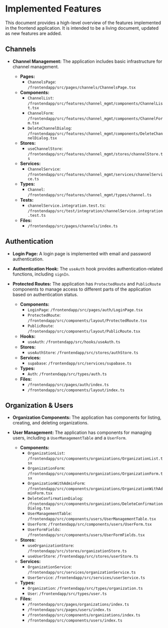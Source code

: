 # Implemented Features

This document provides a high-level overview of the features implemented in the frontend application. It is intended to be a living document, updated as new features are added.

## Channels

*   **Channel Management:** The application includes basic infrastructure for channel management.

    *   **Pages:**
        *   `ChannelsPage`: `/frontendapp/src/pages/channels/ChannelsPage.tsx`
    *   **Components:**
        *   `ChannelList`: `/frontendapp/src/features/channel_mgmt/components/ChannelList.tsx`
        *   `ChannelForm`: `/frontendapp/src/features/channel_mgmt/components/ChannelForm.tsx`
        *   `DeleteChannelDialog`: `/frontendapp/src/features/channel_mgmt/components/DeleteChannelDialog.tsx`
    *   **Stores:**
        *   `useChannelStore`: `/frontendapp/src/features/channel_mgmt/stores/channelStore.ts`
    *   **Services:**
        *   `ChannelService`: `/frontendapp/src/features/channel_mgmt/services/channelService.ts`
    *   **Types:**
        *   `Channel`: `/frontendapp/src/features/channel_mgmt/types/channel.ts`
    *   **Tests:**
        *   `channelService.integration.test.ts`: `/frontendapp/src/test/integration/channelService.integration.test.ts`
    *   **Files:**
        *   `/frontendapp/src/pages/channels/index.ts`

## Authentication

*   **Login Page:** A login page is implemented with email and password authentication.
*   **Authentication Hook:** The `useAuth` hook provides authentication-related functions, including `signIn`.
*   **Protected Routes:** The application has `ProtectedRoute` and `PublicRoute` components to manage access to different parts of the application based on authentication status.

    *   **Components:**
        *   `LoginPage`: `/frontendapp/src/pages/auth/LoginPage.tsx`
        *   `ProtectedRoute`: `/frontendapp/src/components/layout/ProtectedRoute.tsx`
        *   `PublicRoute`: `/frontendapp/src/components/layout/PublicRoute.tsx`
    *   **Hooks:**
        *   `useAuth`: `/frontendapp/src/hooks/useAuth.ts`
    *   **Stores:**
        *   `useAuthStore`: `/frontendapp/src/stores/authStore.ts`
    *   **Services:**
        *   `supabase`: `/frontendapp/src/services/supabase.ts`
    *   **Types:**
        *   `Auth`: `/frontendapp/src/types/auth.ts`
    *   **Files:**
        *   `/frontendapp/src/pages/auth/index.ts`
        *   `/frontendapp/src/components/layout/index.ts`

## Organization & Users

*   **Organization Components:** The application has components for listing, creating, and deleting organizations.
*   **User Management:** The application has components for managing users, including a `UserManagementTable` and a `UserForm`.

    *   **Components:**
        *   `OrganizationList`: `/frontendapp/src/components/organizations/OrganizationList.tsx`
        *   `OrganizationForm`: `/frontendapp/src/components/organizations/OrganizationForm.tsx`
        *   `OrganizationWithAdminForm`: `/frontendapp/src/components/organizations/OrganizationWithAdminForm.tsx`
        *   `DeleteConfirmationDialog`: `/frontendapp/src/components/organizations/DeleteConfirmationDialog.tsx`
        *   `UserManagementTable`: `/frontendapp/src/components/users/UserManagementTable.tsx`
        *   `UserForm`: `/frontendapp/src/components/users/UserForm.tsx`
        *   `UserFormFields`: `/frontendapp/src/components/users/UserFormFields.tsx`
    *   **Stores:**
        *   `useOrganizationStore`: `/frontendapp/src/stores/organizationStore.ts`
        *   `useUserStore`: `/frontendapp/src/stores/userStore.ts`
    *   **Services:**
        *   `OrganizationService`: `/frontendapp/src/services/organizationService.ts`
        *   `UserService`: `/frontendapp/src/services/userService.ts`
    *   **Types:**
        *   `Organization`: `/frontendapp/src/types/organization.ts`
        *   `User`: `/frontendapp/src/types/user.ts`
    *   **Files:**
        *   `/frontendapp/src/pages/organizations/index.ts`
        *   `/frontendapp/src/pages/users/index.ts`
        *   `/frontendapp/src/components/organizations/index.ts`
        *   `/frontendapp/src/components/users/index.ts`
